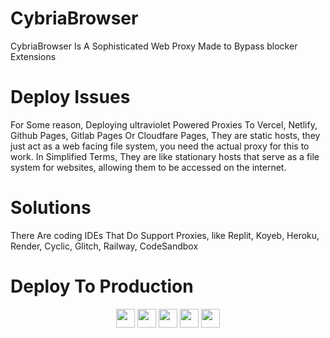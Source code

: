 # CybriaBrowser

CybriaBrowser Is A Sophisticated Web Proxy Made to Bypass blocker Extensions

# Deploy Issues

For Some reason, Deploying ultraviolet Powered Proxies To Vercel, Netlify, Github Pages, Gitlab Pages Or Cloudfare Pages, They are static hosts, they just act as a web facing file system, you need the actual proxy for this to work. In Simplified Terms, They are like stationary hosts that serve as a file system for websites, allowing them to be accessed on the internet.

# Solutions

There Are coding IDEs That Do Support Proxies, like Replit, Koyeb, Heroku, Render, Cyclic, Glitch, Railway, CodeSandbox

# Deploy To Production

<div align="center">
    <a href="https://app.cyclic.sh/api/app/deploy/amethystnetwork-dev/Hypertabs"><img height="30px" src="https://img.shields.io/badge/cyclic-2e59c7.svg?style=for-the-badge&logo=cyclic&logoColor=white"><img></a>
    <a href="https://render.com/deploy?repo=https://github.com/amethystnetwork-dev/Hypertabs"><img height="30px" src="https://img.shields.io/badge/render-4f65f1.svg?style=for-the-badge&logo=render&logoColor=46e3b7"><img></a>
    <a href="https://amethystnetwork-dev.github.io/utils/deploy/heroku?repo=Hypertabs"><img height="30px" src="https://img.shields.io/badge/heroku-%23430098.svg?style=for-the-badge&logo=heroku&logoColor=white"><img></a>
    <a href="https://replit.com/github/CybriaTech/CybriaBrowser"><img height="30px" src="https://amethystnetwork-dev.github.io/assets/replit.svg"><img></a>
    <a href="https://railway.app/new/template/EBnCyy?referralCode=8zUUBB"><img height="30px" src="https://img.shields.io/badge/Railway-%234f0599.svg?style=for-the-badge&logo=railway&logoColor=white"><img></a>
</div>


